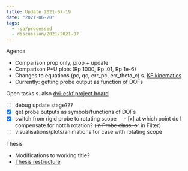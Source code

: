 ```yaml
---
title: Update 2021-07-19
date: "2021-06-20"
tags:
  - -sa/processed
  - discussion/2021/2021-07
---
```


Agenda

*   Comparison prop only, prop + update
*   Comparison P+U plots (Rp 1000, Rp .01, Rp 1e-6)
*   Changes to equations (pc, qc, err\_pc, err\_theta\_c) s. [KF kinematics](kf-kinematics.md)
*   Currently: getting probe output as function of DOFs

Open tasks
s. also [dvi-eskf project board](http://github.com/feudalism/dvi-ekf/projects/3)
- [ ] debug update stage???
- [x] get probe outputs as symbols/functions of DOFs
- [x] switch from rigid probe to rotating scope
    - [x] at which point do I compensate for notch rotation? (~~in Probe class, o~~r in Filter)
- [ ] visualisations/plots/animations for case with rotating scope

Thesis

*   Modifications to working title?
*   [Thesis restructure](private/thesis-sa.md)

